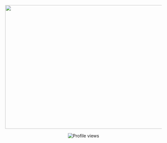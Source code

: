 
<div align="center">
	<img src="https://user-images.githubusercontent.com/76784461/154733799-e90de9f7-a1ff-426c-b98e-dba71ccb1c82.svg" width="800" height="400">

</div>


<p align="center">
  <img src="https://komarev.com/ghpvc/?username=MartinGurasvili" alt="Profile views" />
</p>

<!---
MartinGurasvili/MartinGurasvili is a ✨ special ✨ repository because its `README.md` (this file) appears on your GitHub profile.
You can click the Preview link to take a look at your changes.
--->
